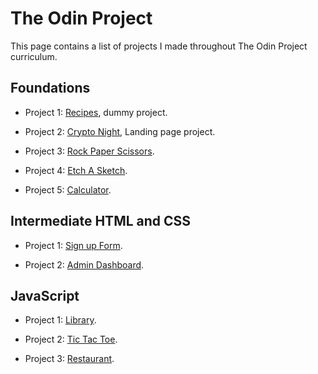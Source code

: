 # The Odin Project

This page contains a list of projects I made throughout The Odin Project curriculum.

## Foundations

- Project 1: [Recipes](https://mahmoud-elnagar1698.github.io/The-Odin-Project/recipes/ "dummy project: a project with no useful information, just placeholders"), dummy project.

- Project 2: [Crypto Night](https://mahmoud-elnagar1698.github.io/The-Odin-Project/crypto-night/ "HTML, CSS (Flexbox)"), Landing page project.

- Project 3: [Rock Paper Scissors](https://mahmoud-elnagar1698.github.io/The-Odin-Project/rock-paper-scissors/ "JavaScript").

- Project 4: [Etch A Sketch](https://mahmoud-elnagar1698.github.io/The-Odin-Project/etch-a-sketch/ "JavaScript").

- Project 5: [Calculator](https://mahmoud-elnagar1698.github.io/The-Odin-Project/calculator/ "Foundation Final Project").

## Intermediate HTML and CSS

- Project 1: [Sign up Form](https://mahmoud-elnagar1698.github.io/The-Odin-Project/sign-up-form/ "Intermediate HTML and CSS  Project").

- Project 2: [Admin Dashboard](https://mahmoud-elnagar1698.github.io/The-Odin-Project/admin-dashboard/ "Intermediate HTML and CSS Final Project").

## JavaScript

- Project 1: [Library](https://mahmoud-elnagar1698.github.io/The-Odin-Project/library/ "OOP using prototype and constructor functions").

- Project 2: [Tic Tac Toe](https://mahmoud-elnagar1698.github.io/The-Odin-Project/tic-tac-toe/ "OOP using Factory, Module, and Mediator Patterns").

- Project 3: [Restaurant](https://mahmoud-elnagar1698.github.io/The-Odin-Project/restaurant/dist/ "Modular JS Project using Webpack").
